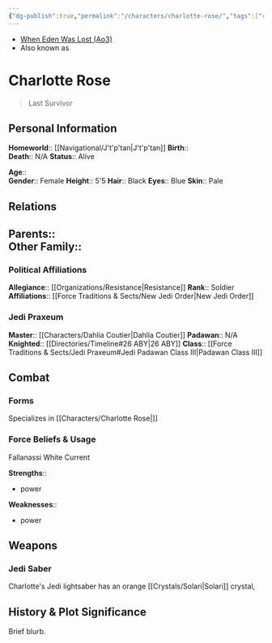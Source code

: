 ```yaml
---
{"dg-publish":true,"permalink":"/characters/charlotte-rose/","tags":["resistance","jedipraxeum","jediknight","forcesensitive","unfinished"],"dgHomeLink":false}
---
```


- [When Eden Was Lost (Ao3)](https://archiveofourown.org/works/19334440/chapters/45992584)
- Also known as 
# Charlotte Rose
>Last Survivor

## Personal Information

**Homeworld**::  [[Navigational/J't'p'tan\|J't'p'tan]]
**Birth**::  
**Death**::  N/A
**Status**::  Alive

**Age**::  
**Gender**::  Female
**Height**::  5'5
**Hair**::  Black
**Eyes**::  Blue
**Skin**::  Pale

## Relations

**Parents**::  
**Other Family**::
- 

### Political Affiliations

**Allegiance**::  [[Organizations/Resistance\|Resistance]]
**Rank**::  Soldier
**Affiliations**::  [[Force Traditions & Sects/New Jedi Order\|New Jedi Order]]

### Jedi Praxeum

**Master**::  [[Characters/Dahlia Coutier\|Dahlia Coutier]] 
**Padawan**::  N/A 
**Knighted**::   [[Directories/Timeline#26 ABY\|26 ABY]]
**Class**::  [[Force Traditions & Sects/Jedi Praxeum#Jedi Padawan Class III\|Padawan Class III]] 

## Combat

### Forms

Specializes in [[Characters/Charlotte Rose\|]] 

### Force Beliefs & Usage

Fallanassi White Current 

**Strengths**::
- power

**Weaknesses**::
- power

## Weapons

### Jedi Saber

Charlotte's Jedi lightsaber has an orange [[Crystals/Solari\|Solari]] crystal,

## History & Plot Significance

Brief blurb.